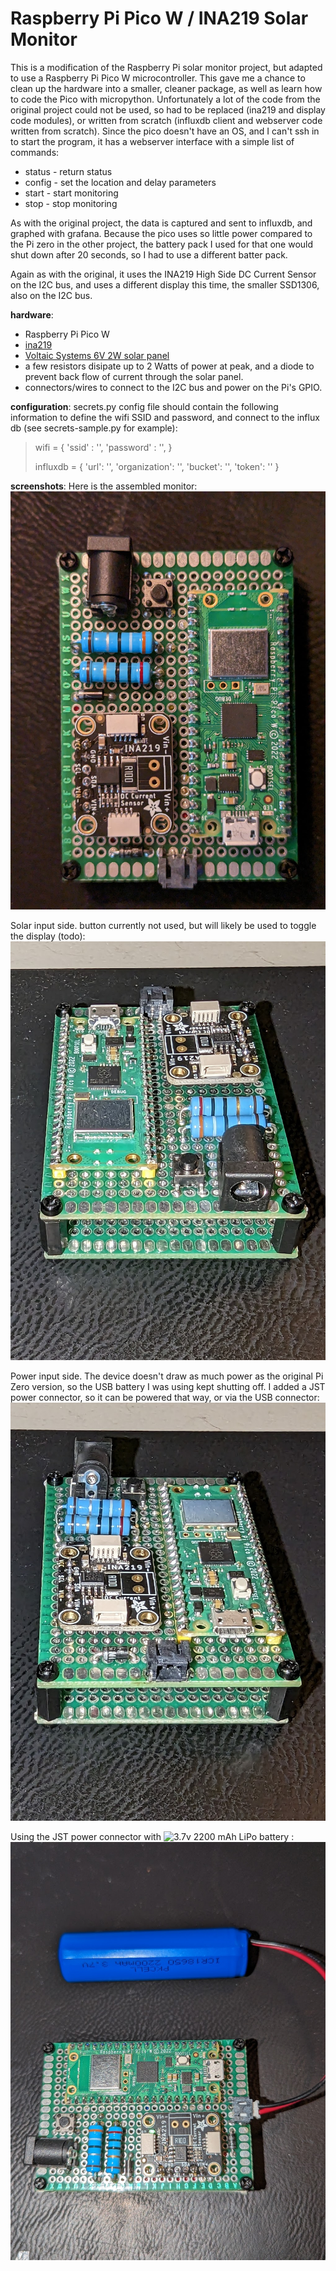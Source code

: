 # Raspberry Pi Pico W / INA219 Solar Monitor
This is a modification of the Raspberry Pi solar monitor project, but adapted to use a Raspberry Pi Pico W microcontroller.
This gave me a chance to clean up the hardware into a smaller, cleaner package, as well as learn how to code the Pico with micropython.
Unfortunately a lot of the code from the original project could not be used, so had to be replaced (ina219 and display code modules), or written from scratch (influxdb client and webserver code written from scratch).
Since the pico doesn't have an OS, and I can't ssh in to start the program, it has a webserver interface with a simple list of commands:
- status - return status
- config - set the location and delay parameters
- start - start monitoring
- stop - stop monitoring

As with the original project, the data is captured and sent to influxdb, and graphed with grafana.
Because the pico uses so little power compared to the Pi zero in the other project, the battery pack I used for that one would shut down after 20 seconds, so I had to use a different batter pack.

Again as with the original, it uses the INA219 High Side DC Current Sensor on the I2C bus, and uses a different display this time, the smaller SSD1306, also on the I2C bus.

**hardware**:
- Raspberry Pi Pico W
- [ina219](https://www.adafruit.com/product/904)
- [Voltaic Systems 6V 2W solar panel](https://www.adafruit.com/product/5366)
- a few resistors disipate up to 2 Watts of power at peak, and a diode to prevent back flow of current through the solar panel.
- connectors/wires to connect to the I2C bus and power on the Pi's GPIO.

**configuration**:
secrets.py config file should contain the following information to define the wifi SSID and password, and connect to the influx db (see secrets-sample.py for example):

>wifi = {
>    'ssid' : '<ssid here>',
>    'password' : '<password here>',
>}
>
>influxdb = {
>    'url': '<influxdb url>',
>    'organization': '<organization>',
>    'bucket': '<bucket>',
>    'token': '<token>'
>}

**screenshots**:
Here is the assembled monitor:
![monitor](/screenshots/monitor-1.jpg)

Solar input side.  button currently not used, but will likely be used to toggle the display (todo):
![inside](/screenshots/monitor-2.jpg)

Power input side.  The device doesn't draw as much power as the original Pi Zero version, so the USB battery I was using kept shutting off.
I added a JST power connector, so it can be powered that way, or via the USB connector:
![inside](/screenshots/monitor-3.jpg)

Using the JST power connector with ![3.7v 2200 mAh LiPo battery](https://www.adafruit.com/product/1781#tutorials) :
![inside](/screenshots/monitor-4.jpg)


